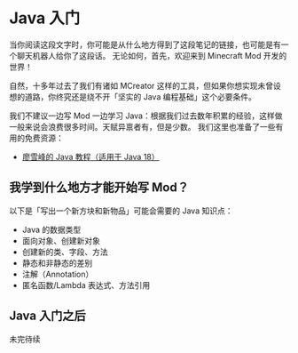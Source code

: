 # Java 入门

当你阅读这段文字时，你可能是从什么地方得到了这段笔记的链接，也可能是有一个聊天机器人给你了这段话。
无论如何，首先，欢迎来到 Minecraft Mod 开发的世界！

自然，十多年过去了我们有诸如 MCreator 这样的工具，但如果你想实现未曾设想的道路，你终究还是绕不开「坚实的 Java 编程基础」这个必要条件。

我们不建议一边写 Mod 一边学习 Java：根据我们过去数年积累的经验，这样做一般来说会浪费很多时间。天赋异禀者有，但是少数。
我们这里也准备了一些有用的免费资源：

- [廖雪峰的 Java 教程（适用于 Java 18）](https://www.liaoxuefeng.com/wiki/1252599548343744/)

## 我学到什么地方才能开始写 Mod？

以下是「写出一个新方块和新物品」可能会需要的 Java 知识点：

- Java 的数据类型
- 面向对象、创建新对象
- 创建新的类、字段、方法
- 静态和非静态的差别
- 注解（Annotation）
- 匿名函数/Lambda 表达式、方法引用

## Java 入门之后

未完待续
